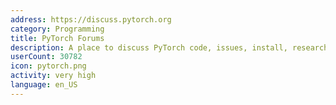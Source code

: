 ```yaml
---
address: https://discuss.pytorch.org
category: Programming
title: PyTorch Forums
description: A place to discuss PyTorch code, issues, install, research
userCount: 30782
icon: pytorch.png
activity: very high
language: en_US
---
```

